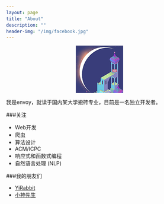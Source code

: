 ```yaml
---
layout: page
title: "About"
description: ""
header-img: "/img/facebook.jpg"
---
```



<center>
    <p><img src="img/envoy.png" align="center"></p>
</center>

我是envoy，就读于国内某大学搬砖专业，目前是一名独立开发者。

###关注

- Web开发
- 爬虫
- 算法设计
- ACM/ICPC
- 响应式和函数式编程
- 自然语言处理 (NLP)

###我的朋友们

- [YiRabbit](http://yirabbit.me)
- [小神先生](http://blog.alienx.cn)

